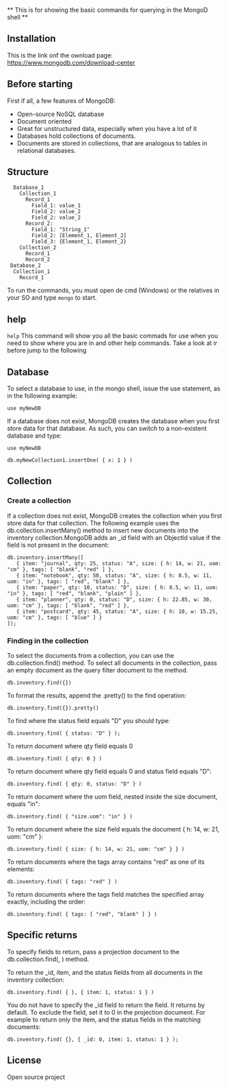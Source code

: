 ** This is for showing the basic commands for querying in the MongoD shell **

## Installation 
This is the link onf the ownload page: https://www.mongodb.com/download-center

## Before starting
First if all, a few features of MongoDB:
  - Open-source NoSQL database
  - Document oriented
  - Great for unstructured data, especially when you have a lot of it
  - Databases hold collections of documents.
  - Documents are stored in collections, that are analogous to tables in relational databases. 
  
## Structure
```
  Database_1
    Collection_1
      Record_1
        Field_1: value_1
        Field_2: value_2
        Field_2: value_2
      Record_2:
        Field_1: "String_1"
        Field_2: [Element_1, Element_2]
        Field_3: {Element_1, Element_2}
    Collection_2
      Record_1
      Record_2
 Database_2
  Collection_1
    Record_1
```

To run the commands, you must open de cmd (Windows) or the relatives in your SO and type ```mongo``` to start.
  
 ## help
 ```help``` This command will show you all the basic commads for use when you need to show where you are in and other help commands. Take a look at ir before jump to the following

## Database
To select a database to use, in the mongo shell, issue the use <db> statement, as in the following example:
```
use myNewDB
```
  
If a database does not exist, MongoDB creates the database when you first store data for that database. As such, you can switch to a non-existent database and type:
```
use myNewDB
```
```
db.myNewCollection1.insertOne( { x: 1 } )
```


## Collection

### Create a collection
If a collection does not exist, MongoDB creates the collection when you first store data for that collection. The following example uses the db.collection.insertMany() method to insert new documents into the inventory collection.MongoDB adds an _id field with an ObjectId value if the field is not present in the document:

```
db.inventory.insertMany([
   { item: "journal", qty: 25, status: "A", size: { h: 14, w: 21, uom: "cm" }, tags: [ "blank", "red" ] },
   { item: "notebook", qty: 50, status: "A", size: { h: 8.5, w: 11, uom: "in" }, tags: [ "red", "blank" ] },
   { item: "paper", qty: 10, status: "D", size: { h: 8.5, w: 11, uom: "in" }, tags: [ "red", "blank", "plain" ] },
   { item: "planner", qty: 0, status: "D", size: { h: 22.85, w: 30, uom: "cm" }, tags: [ "blank", "red" ] },
   { item: "postcard", qty: 45, status: "A", size: { h: 10, w: 15.25, uom: "cm" }, tags: [ "blue" ] }
]);
```
### Finding in the collection
To select the documents from a collection, you can use the db.collection.find() method. To select all documents in the collection, pass an empty document as the query filter document to the method.
```
db.inventory.find({})
```

To format the results, append the .pretty() to the find operation:
```
db.inventory.find({}).pretty()
```

To find where the status field equals "D" you should type:
```
db.inventory.find( { status: "D" } );
```

To return document where qty field equals 0
```
db.inventory.find( { qty: 0 } )
```

To return document where qty field equals 0 and status field equals "D":
```
db.inventory.find( { qty: 0, status: "D" } )
```

To return document where the uom field, nested inside the size document, equals "in":
```
db.inventory.find( { "size.uom": "in" } )
```
To return document where the size field equals the document { h: 14, w: 21, uom: "cm" }:
```
db.inventory.find( { size: { h: 14, w: 21, uom: "cm" } } )
```

To return documents where the tags array contains "red" as one of its elements:
```
db.inventory.find( { tags: "red" } )
```

To return documents where the tags field matches the specified array exactly, including the order:
```
db.inventory.find( { tags: [ "red", "blank" ] } )
```
## Specific returns
To specify fields to return, pass a projection document to the db.collection.find(<query document>, <projection document>) method.

To return the _id, item, and the status fields from all documents in the inventory collection:
```
db.inventory.find( { }, { item: 1, status: 1 } )
```

You do not have to specify the _id field to return the field. It returns by default. To exclude the field, set it to 0 in the projection document. For example to return only the item, and the status fields in the matching documents:
```
db.inventory.find( {}, { _id: 0, item: 1, status: 1 } );
```


## License
Open source project
